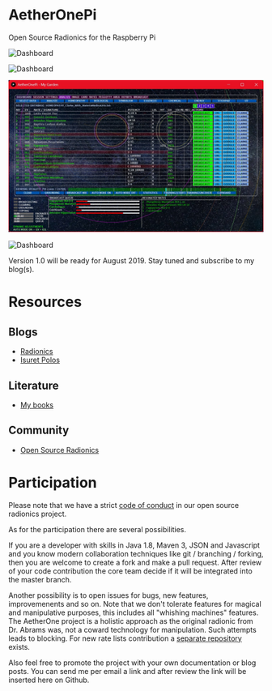 # AetherOnePi
Open Source Radionics for the Raspberry Pi

![Dashboard](https://raw.githubusercontent.com/isuretpolos/AetherOnePi/master/documentation/screenshots/dashboard.jpg)

![Dashboard](https://raw.githubusercontent.com/isuretpolos/AetherOnePi/master/documentation/screenshots/session.jpg)

![Dashboard](https://raw.githubusercontent.com/isuretpolos/AetherOnePi/master/documentation/screenshots/analysis.jpg)

![Dashboard](https://raw.githubusercontent.com/isuretpolos/AetherOnePi/master/documentation/screenshots/broadcast.jpg)

Version 1.0 will be ready for August 2019.
Stay tuned and subscribe to my blog(s).

# Resources
## Blogs
- [Radionics](https://radionics.home.blog)
- [Isuret Polos](https://isuretpolos.wordpress.com)
## Literature
- [My books](https://isuretpolos.wordpress.com/literature/)
## Community
- [Open Source Radionics](https://vk.com/club184090674)

# Participation
Please note that we have a strict [code of conduct](CODE_OF_CONDUCT.md) in our open source radionics project.

As for the participation there are several possibilities.

If you are a developer with skills in Java 1.8, Maven 3, JSON and Javascript and you know modern collaboration techniques like git / branching / forking, then you are welcome to create a fork and make a pull request. After review of your code contribution the core team decide if it will be integrated into the master branch.

Another possibility is to open issues for bugs, new features, improvemenents and so on. Note that we don't tolerate features for magical and manipulative purposes, this includes all "whishing machines" features. The AetherOne project is a holistic approach as the original radionic from Dr. Abrams was, not a coward technology for manipulation. Such attempts leads to blocking. For new rate lists contribution a [separate repository](https://github.com/isuretpolos/radionics-rates) exists.

Also feel free to promote the project with your own documentation or blog posts. You can send me per email a link and after review the link will be inserted here on Github.